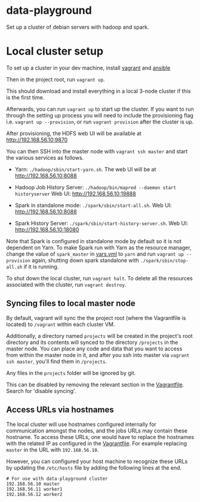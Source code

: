 # data-playground
Set up a cluster of debian servers with hadoop and spark.

# Local cluster setup

To set up a cluster in your dev machine, install [vagrant][1] and
[ansible][2]

[1]: https://www.vagrantup.com/docs/installation
[2]: https://docs.ansible.com/ansible/latest/installation_guide/intro_installation.html

Then in the project root, run `vagrant up`.

This should download and install everything in a local 3-node cluster
if this is the first time.

Afterwards, you can run `vagrant up` to start up the cluster. If you
want to run through the setting up process you will need to include the
provisioning flag i.e.  `vagrant up --provision`, or run
`vagrant provision` after the cluster is up.

After provisioning, the HDFS web UI will be available at
http://192.168.56.10:9870

You can then SSH into the master node with `vagrant ssh master` and
start the various services as follows.

 - Yarn: `./hadoop/sbin/start-yarn.sh`. The web UI will be at
   http://192.168.56.10:8088
   
 - Hadoop Job History Server: `./hadoop/bin/mapred --daemon start historyserver`
   Web UI: http://192.168.56.10:19888

 - Spark in standalone mode: `./spark/sbin/start-all.sh`. Web UI: http://192.168.56.10:8088

 - Spark History Server: `./spark/sbin/start-history-server.sh`.
   Web UI: http://192.168.56.10:18080

Note that Spark is configured in standalone mode by default so it is
not dependent on Yarn. To make Spark run with Yarn as the resource
manager, change the value of `spark_master` in [vars.yml](vars.yml) to
`yarn` and run `vagrant up --provision` again, shutting down spark
standalone with `./spark/sbin/stop-all.sh` if it is running.

To shut down the local cluster, run `vagrant halt`. To delete all the
resources associated with the cluster, run `vagrant destroy`.

## Syncing files to local master node

By default, vagrant will sync the the project root (where the
Vagrantfile is located) to `/vagrant` within each cluster VM.

Additionally, a directory named `projects` will be
created in the project's root directory and its contents will synced to
the directory `/projects` in the master node. You can place any code
and data that you want to access from within the master node in it,
and after you ssh into master via `vagrant ssh master`, you'll find
them in `/projects`.

Any files in the `projects` folder will be ignored by git.

This can be disabled by removing the relevant section in the
[Vagrantfile](Vagrantfile). Search for 'disable syncing'.

## Access URLs via hostnames

The local cluster will use hostnames configured internally for
communication amongst the nodes, and the jobs URLs may contain these
hostname. To access these URLs, one would have to replace the hostnames
with the related IP as configured in the [Vagrantfile](Vagrantfile).
For example replacing `master` in the URL with `192.168.56.10`.

However, you can configured your host machine to recognize these
URLs by updating the `/etc/hosts` file by adding the following lines
at the end.

```
# For use with data-playground cluster
192.168.56.10 master
192.168.56.11 worker1
192.168.56.12 worker2
```
